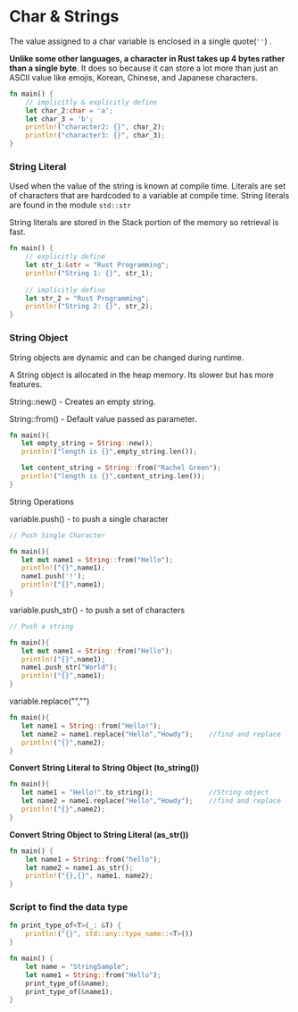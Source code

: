 # Char & Strings

The value assigned to a char variable is enclosed in a single quote(`''`) .

**Unlike some other languages, a character in Rust takes up 4 bytes rather than a single byte**. It does so because it can store a lot more than just an ASCII value like emojis, Korean, Chinese, and Japanese characters.

```rust
fn main() { 
    // implicitly & explicitly define
    let char_2:char = 'a';
    let char_3 = 'b';
    println!("character2: {}", char_2);
    println!("character3: {}", char_3);
}
```

### **String Literal**

Used when the value of the string is known at compile time. Literals are set of characters that are hardcoded to a variable at compile time. String literals are found in the module `std::str`

String literals are stored in the Stack portion of the memory so retrieval is fast.

```rust
fn main() {
    // explicitly define 
    let str_1:&str = "Rust Programming";
    println!("String 1: {}", str_1);
 
    // implicitly define
    let str_2 = "Rust Programming";
    println!("String 2: {}", str_2);
}

```

### String Object

String objects are dynamic and can be changed during runtime.

A String object is allocated in the heap memory. Its slower but has more features.

String::new() - Creates an empty string.

String::from() - Default value passed as parameter.

```rust
fn main(){
   let empty_string = String::new();
   println!("length is {}",empty_string.len());

   let content_string = String::from("Rachel Green");
   println!("length is {}",content_string.len());
}
```

String Operations

variable.push() - to push a single character

```rust
// Push Single Character

fn main(){
   let mut name1 = String::from("Hello");
   println!("{}",name1);
   name1.push('!');
   println!("{}",name1);
}
```

variable.push\_str() - to push a set of characters

```rust
// Push a string

fn main(){
   let mut name1 = String::from("Hello");
   println!("{}",name1);
   name1.push_str("World");
   println!("{}",name1);
}
```

variable.replace("","")

```rust
fn main(){
   let name1 = String::from("Hello!");
   let name2 = name1.replace("Hello","Howdy");    //find and replace
   println!("{}",name2);
}
```

**Convert String Literal to String Object (to\_string())**

```rust
fn main(){
   let name1 = "Hello!".to_string();              //String object
   let name2 = name1.replace("Hello","Howdy");    //find and replace
   println!("{}",name2);
}
```

**Convert String Object to String Literal (as\_str())**

```rust
fn main() {
    let name1 = String::from("hello");
    let name2 = name1.as_str();
    println!("{},{}", name1, name2);
}
```

### Script to find the data type

```rust
fn print_type_of<T>(_: &T) {
    println!("{}", std::any::type_name::<T>())
}

fn main() {
    let name = "StringSample";
    let name1 = String::from("Hello");
    print_type_of(&name);
    print_type_of(&name1);
}    
```

